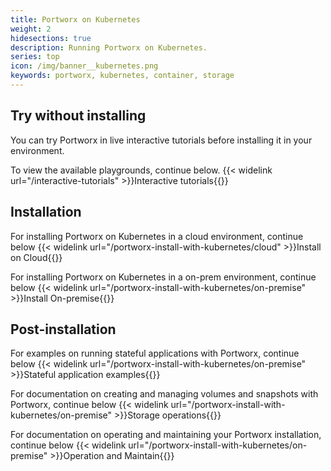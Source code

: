 ```yaml
---
title: Portworx on Kubernetes
weight: 2
hidesections: true
description: Running Portworx on Kubernetes.
series: top
icon: /img/banner__kubernetes.png
keywords: portworx, kubernetes, container, storage
---
```


## Try without installing

You can try Portworx in live interactive tutorials before installing it in your environment.

To view the available playgrounds, continue below.
{{< widelink url="/interactive-tutorials" >}}Interactive tutorials{{</widelink>}}

## Installation

For installing Portworx on Kubernetes in a cloud environment, continue below
{{< widelink url="/portworx-install-with-kubernetes/cloud" >}}Install on Cloud{{</widelink>}}

For installing Portworx on Kubernetes in a on-prem environment, continue below
{{< widelink url="/portworx-install-with-kubernetes/on-premise" >}}Install On-premise{{</widelink>}}

## Post-installation

For examples on running stateful applications with Portworx, continue below
{{< widelink url="/portworx-install-with-kubernetes/on-premise" >}}Stateful application examples{{</widelink>}}

For documentation on creating and managing volumes and snapshots with Portworx, continue below
{{< widelink url="/portworx-install-with-kubernetes/on-premise" >}}Storage operations{{</widelink>}}

For documentation on operating and maintaining your Portworx installation, continue below
{{< widelink url="/portworx-install-with-kubernetes/on-premise" >}}Operation and Maintain{{</widelink>}}
